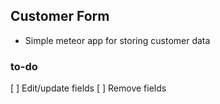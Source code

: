 ## Customer Form

- Simple meteor app for storing customer data

### to-do

 [ ] Edit/update fields
 [ ] Remove fields